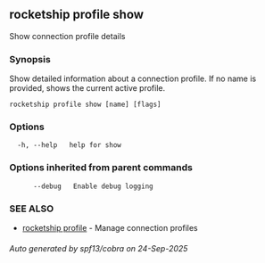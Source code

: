 ## rocketship profile show

Show connection profile details

### Synopsis

Show detailed information about a connection profile. If no name is provided, shows the current active profile.

```
rocketship profile show [name] [flags]
```

### Options

```
  -h, --help   help for show
```

### Options inherited from parent commands

```
      --debug   Enable debug logging
```

### SEE ALSO

* [rocketship profile](rocketship_profile.md)	 - Manage connection profiles

###### Auto generated by spf13/cobra on 24-Sep-2025
